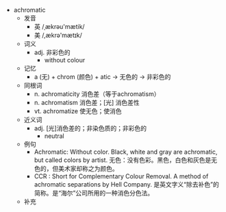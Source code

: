 - achromatic
  - 发音
    - 英 /ˌækrəu'mætik/
    - 美 /,ækrə'mætɪk/
  - 词义
    - adj. 非彩色的
      - without colour 
  - 记忆
    - a (无) + chrom (颜色) + atic → 无色的 → 非彩色的
  - 同根词
    - n. achromaticity 消色差（等于achromatism）
    - n. achromatism 消色差；[光] 消色差性
    - vt. achromatize 使无色；使消色
  - 近义词
    - adj. [光]消色差的；非染色质的；非彩色的
      - neutral
  - 例句
    - Achromatic: Without color. Black, white and gray are achromatic, but called colors by artist. 无色：没有色彩。黑色，白色和灰色是无色的，但美术家却称之为颜色。
    - CCR : Short for Complementary Colour Removal. A method of achromatic separations by Hell Company. 是英文字义“除去补色”的简称。是“海尔”公司所用的一种消色分色法。
  - 补充